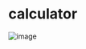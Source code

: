 # calculator


![image](https://github.com/Eswariya/calculator/assets/161502006/1a95120b-9861-4b23-87e4-e46c25c3dfdb)
